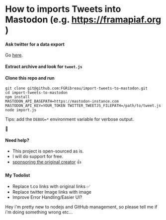 # How to imports Tweets into Mastodon (e.g. https://framapiaf.org )

#### Ask twitter for a data export

Go [here](https://twitter.com/settings/your_twitter_data).

#### Extract archive and look for `tweet.js`

#### Clone this repo and run

```
git clone git@github.com:FGRibreau/import-tweets-to-mastodon.git
cd import-tweets-to-mastodon
npm install
MASTODON_API_BASEPATH=https://mastodon-instance.com MASTODON_API_KEY=YOUR_TOKEN TWITTER_TWEETJS_FILEPATH=/path/to/tweet.js node import.js
```

Tips: add the `DEBUG=*` environment variable for verbose output.

:tada:

#### Need help?
- This project is open-sourced as is. 
- I will do support for free.
- [sponsoring the original creator](https://github.com/sponsors/FGRibreau) :+1:

#### My Todolist
- Replace t.co links with original links :white_check_mark:
- Replace twitter Image links with image
- Improve Error Handling/Easier UI?

Hey i'm pretty new to nodejs and GitHub management, so please tell me if i'm doing something wrong etc...
